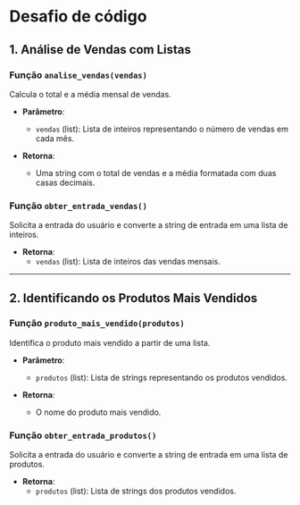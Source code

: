 # Desafio de código

## 1. Análise de Vendas com Listas

### Função `analise_vendas(vendas)`
Calcula o total e a média mensal de vendas.

- **Parâmetro**: 
  - `vendas` (list): Lista de inteiros representando o número de vendas em cada mês.
  
- **Retorna**: 
  - Uma string com o total de vendas e a média formatada com duas casas decimais.

### Função `obter_entrada_vendas()`
Solicita a entrada do usuário e converte a string de entrada em uma lista de inteiros.

- **Retorna**: 
  - `vendas` (list): Lista de inteiros das vendas mensais.

---

## 2. Identificando os Produtos Mais Vendidos

### Função `produto_mais_vendido(produtos)`
Identifica o produto mais vendido a partir de uma lista.

- **Parâmetro**: 
  - `produtos` (list): Lista de strings representando os produtos vendidos.

- **Retorna**: 
  - O nome do produto mais vendido.

### Função `obter_entrada_produtos()`
Solicita a entrada do usuário e converte a string de entrada em uma lista de produtos.

- **Retorna**: 
  - `produtos` (list): Lista de strings dos produtos vendidos.

